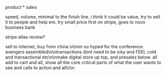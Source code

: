 product * sales

speed, volume, minimal to the finish line. i think it could be value, try to sell it to people and help em. try small price first on stripe, goes to novo business bank

stripe atlas review?

sell to internet, buy from china.\n\nim so hyped for the conference. avengers assembled\n\ntransactions dont need to be icky and FEEL cold and transactional etc\n\nmake digital store up top, and presales below. all add to cart and all, show all the core critical parts of what the user wants to see and calls to action and all\n\n